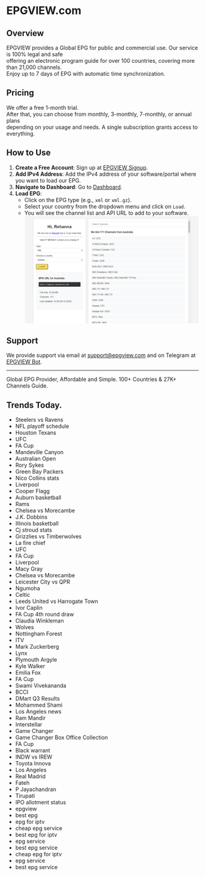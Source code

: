 # EPGVIEW.com



## Overview
EPGVIEW provides a Global EPG for public and commercial use. Our service is 100% legal and safe\
offering an electronic program guide for over 100 countries, covering more than 21,000 channels.\
Enjoy up to 7 days of EPG with automatic time synchronization.

## Pricing
We offer a free 1-month trial. \
After that, you can choose from monthly, 3-monthly, 7-monthly, or annual plans \
depending on your usage and needs. A single subscription grants access to everything.

## How to Use
1. **Create a Free Account**: Sign up at [EPGVIEW Signup](https://epgview.com/signup.php).
2. **Add IPv4 Address**: Add the IPv4 address of your software/portal where you want to load our EPG.
3. **Navigate to Dashboard**: Go to [Dashboard](https://epgview.com/dashboard.php).
4. **Load EPG**:
   - Click on the EPG type (e.g., `xml` or `xml.gz`).
   - Select your country from the dropdown menu and click on `Load`.
   - You will see the channel list and API URL to add to your software.
![EPGVIEW](img/dashboard.png)
## Support
We provide support via email at [support@epgview.com](mailto:support@epgview.com) and on Telegram at [EPGVIEW Bot](https://t.me/epgview_bot).

---

Global EPG Provider, Affordable and Simple. 100+ Countries & 27K+ Channels Guide.

## Trends Today.

- Steelers vs Ravens
- NFL playoff schedule
- Houston Texans
- UFC
- FA Cup
- Mandeville Canyon
- Australian Open
- Rory Sykes
- Green Bay Packers
- Nico Collins stats
- Liverpool
- Cooper Flagg
- Auburn basketball
- Rams
- Chelsea vs Morecambe
- J.K. Dobbins
- Illinois basketball
- Cj stroud stats
- Grizzlies vs Timberwolves
- La fire chief
- UFC
- FA Cup
- Liverpool
- Macy Gray
- Chelsea vs Morecambe
- Leicester City vs QPR
- Ngumoha
- Celtic
- Leeds United vs Harrogate Town
- Ivor Caplin
- FA Cup 4th round draw
- Claudia Winkleman
- Wolves
- Nottingham Forest
- ITV
- Mark Zuckerberg
- Lynx
- Plymouth Argyle
- Kyle Walker
- Emilia Fox
- FA Cup
- Swami Vivekananda
- BCCI
- DMart Q3 Results
- Mohammed Shami
- Los Angeles news
- Ram Mandir
- Interstellar
- Game Changer
- Game Changer Box Office Collection
- FA Cup
- Black warrant
- INDW vs IREW
- Toyota Innova
- Los Angeles
- Real Madrid
- Fateh
- P Jayachandran
- Tirupati
- IPO allotment status
- epgview
- best epg
- epg for iptv
- cheap epg service
- best epg for iptv
- epg service
- best epg service
- cheap epg for iptv
- epg service
- best epg service

